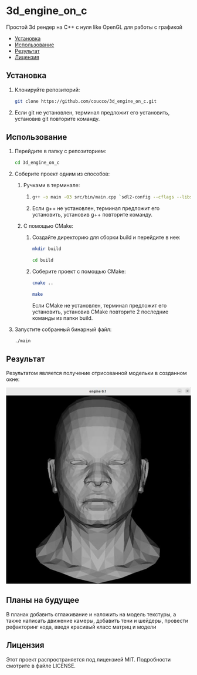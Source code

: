 # 3d_engine_on_c

Простой 3d рендер на C++ с нуля like OpenGL для работы с графикой

- [Установка](#установка)
- [Использование](#использование)
- [Результат](#результат)
- [Лицензия](#лицензия)

## Установка

1. Клонируйте репозиторий:
      ```bash
      git clone https://github.com/coucco/3d_engine_on_c.git
      ```
2. Если git не установлен, терминал предложит его установить,
   установив git повторите команду.

## Использование

1. Перейдите в папку с репозиторием:
      ```bash
      cd 3d_engine_on_c
      ```
2. Соберите проект одним из способов:

    1. Ручками в терминале:
        1.  ```bash
            g++ -o main -O3 src/bin/main.cpp `sdl2-config --cflags --libs`
            ```
        2.  Если g++ не установлен, терминал предложит его установить,
            установив g++ повторите команду.

    2. С помощью CMake:
        1. Создайте директорию для сборки build и перейдите в нее:
            ```bash
            mkdir build
            ```
            ```bash
            cd build
            ```
        2. Соберите проект с помощью CMake:
            ```bash
            cmake ..
            ```
            ```bash
            make
            ```
            Если CMake не установлен, терминал предложит его установить,
            установив CMake повторите 2 последние команды из папки build.
    
3. Запустите собранный бинарный файл:
    ```bash
    ./main
    ```

## Результат

Результатом является получение отрисованной модельки в созданном окне:

![ex.1](images/render_result_ex1.jpg)

## Планы на будущее

В планах добавить сглаживание и наложить на модель текстуры, а также написать движение камеры,
добавить тени и шейдеры, провести рефакторинг кода, введя красивый класс матриц и модели

## Лицензия

Этот проект распространяется под лицензией MIT. Подробности смотрите в файле LICENSE.